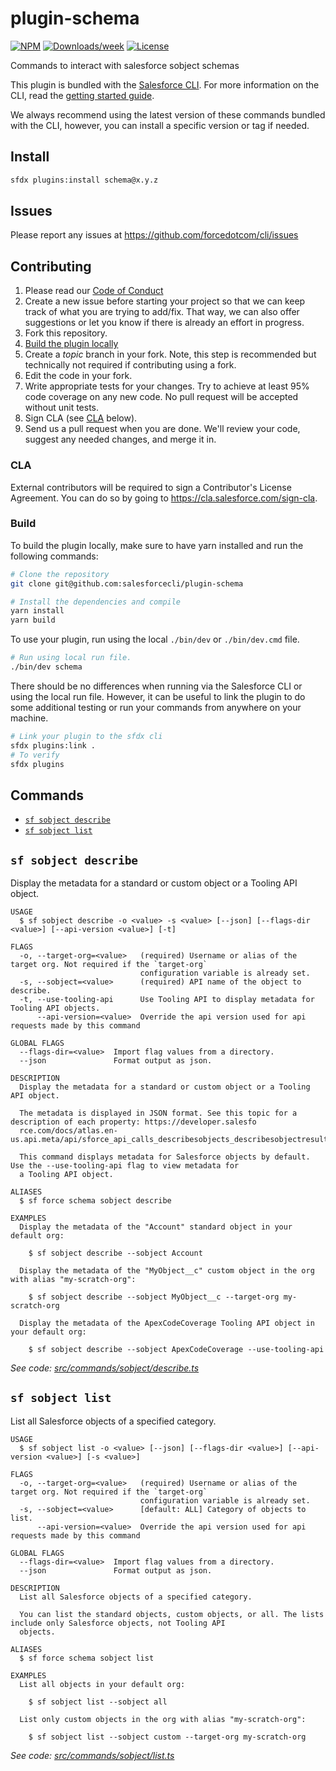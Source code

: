 # plugin-schema

[![NPM](https://img.shields.io/npm/v/@salesforce/plugin-schema.svg?label=@salesforce/plugin-schema)](https://www.npmjs.com/package/@salesforce/plugin-schema) [![Downloads/week](https://img.shields.io/npm/dw/@salesforce/plugin-schema.svg)](https://npmjs.org/package/@salesforce/plugin-schema) [![License](https://img.shields.io/badge/License-Apache--2.0-blue.svg)](https://opensource.org/license/apache-2-0)

Commands to interact with salesforce sobject schemas

This plugin is bundled with the [Salesforce CLI](https://developer.salesforce.com/tools/sfdxcli). For more information on the CLI, read the [getting started guide](https://developer.salesforce.com/docs/atlas.en-us.sfdx_setup.meta/sfdx_setup/sfdx_setup_intro.htm).

We always recommend using the latest version of these commands bundled with the CLI, however, you can install a specific version or tag if needed.

## Install

```bash
sfdx plugins:install schema@x.y.z
```

## Issues

Please report any issues at https://github.com/forcedotcom/cli/issues

## Contributing

1. Please read our [Code of Conduct](CODE_OF_CONDUCT.md)
2. Create a new issue before starting your project so that we can keep track of
   what you are trying to add/fix. That way, we can also offer suggestions or
   let you know if there is already an effort in progress.
3. Fork this repository.
4. [Build the plugin locally](#build)
5. Create a _topic_ branch in your fork. Note, this step is recommended but technically not required if contributing using a fork.
6. Edit the code in your fork.
7. Write appropriate tests for your changes. Try to achieve at least 95% code coverage on any new code. No pull request will be accepted without unit tests.
8. Sign CLA (see [CLA](#cla) below).
9. Send us a pull request when you are done. We'll review your code, suggest any needed changes, and merge it in.

### CLA

External contributors will be required to sign a Contributor's License
Agreement. You can do so by going to https://cla.salesforce.com/sign-cla.

### Build

To build the plugin locally, make sure to have yarn installed and run the following commands:

```bash
# Clone the repository
git clone git@github.com:salesforcecli/plugin-schema

# Install the dependencies and compile
yarn install
yarn build
```

To use your plugin, run using the local `./bin/dev` or `./bin/dev.cmd` file.

```bash
# Run using local run file.
./bin/dev schema
```

There should be no differences when running via the Salesforce CLI or using the local run file. However, it can be useful to link the plugin to do some additional testing or run your commands from anywhere on your machine.

```bash
# Link your plugin to the sfdx cli
sfdx plugins:link .
# To verify
sfdx plugins
```

## Commands

<!-- commands -->

- [`sf sobject describe`](#sf-sobject-describe)
- [`sf sobject list`](#sf-sobject-list)

## `sf sobject describe`

Display the metadata for a standard or custom object or a Tooling API object.

```
USAGE
  $ sf sobject describe -o <value> -s <value> [--json] [--flags-dir <value>] [--api-version <value>] [-t]

FLAGS
  -o, --target-org=<value>   (required) Username or alias of the target org. Not required if the `target-org`
                             configuration variable is already set.
  -s, --sobject=<value>      (required) API name of the object to describe.
  -t, --use-tooling-api      Use Tooling API to display metadata for Tooling API objects.
      --api-version=<value>  Override the api version used for api requests made by this command

GLOBAL FLAGS
  --flags-dir=<value>  Import flag values from a directory.
  --json               Format output as json.

DESCRIPTION
  Display the metadata for a standard or custom object or a Tooling API object.

  The metadata is displayed in JSON format. See this topic for a description of each property: https://developer.salesfo
  rce.com/docs/atlas.en-us.api.meta/api/sforce_api_calls_describesobjects_describesobjectresult.htm.

  This command displays metadata for Salesforce objects by default. Use the --use-tooling-api flag to view metadata for
  a Tooling API object.

ALIASES
  $ sf force schema sobject describe

EXAMPLES
  Display the metadata of the "Account" standard object in your default org:

    $ sf sobject describe --sobject Account

  Display the metadata of the "MyObject__c" custom object in the org with alias "my-scratch-org":

    $ sf sobject describe --sobject MyObject__c --target-org my-scratch-org

  Display the metadata of the ApexCodeCoverage Tooling API object in your default org:

    $ sf sobject describe --sobject ApexCodeCoverage --use-tooling-api
```

_See code: [src/commands/sobject/describe.ts](https://github.com/salesforcecli/plugin-schema/blob/3.3.68/src/commands/sobject/describe.ts)_

## `sf sobject list`

List all Salesforce objects of a specified category.

```
USAGE
  $ sf sobject list -o <value> [--json] [--flags-dir <value>] [--api-version <value>] [-s <value>]

FLAGS
  -o, --target-org=<value>   (required) Username or alias of the target org. Not required if the `target-org`
                             configuration variable is already set.
  -s, --sobject=<value>      [default: ALL] Category of objects to list.
      --api-version=<value>  Override the api version used for api requests made by this command

GLOBAL FLAGS
  --flags-dir=<value>  Import flag values from a directory.
  --json               Format output as json.

DESCRIPTION
  List all Salesforce objects of a specified category.

  You can list the standard objects, custom objects, or all. The lists include only Salesforce objects, not Tooling API
  objects.

ALIASES
  $ sf force schema sobject list

EXAMPLES
  List all objects in your default org:

    $ sf sobject list --sobject all

  List only custom objects in the org with alias "my-scratch-org":

    $ sf sobject list --sobject custom --target-org my-scratch-org
```

_See code: [src/commands/sobject/list.ts](https://github.com/salesforcecli/plugin-schema/blob/3.3.68/src/commands/sobject/list.ts)_

<!-- commandsstop -->
